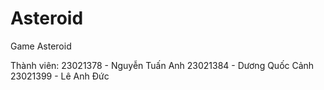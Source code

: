 # Asteroid
Game Asteroid

Thành viên:
23021378 - Nguyễn Tuấn Anh
23021384 - Dương Quốc Cảnh
23021399 - Lê Anh Đức

